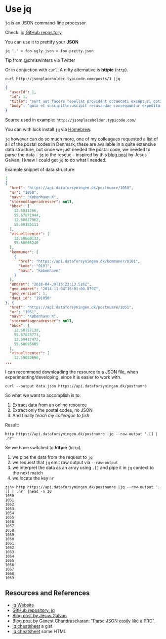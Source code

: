 # Use jq

`jq` is an JSON command-line processor.

Check: [jq GitHub repository][GITHUB]

You can use it to prettify your **JSON**

```shell
jq '.' < foo-ugly.json > foo-pretty.json
```

Tip from @chriswinters via Twitter

Or in conjuction with `curl`. A nifty alternative is **httpie** (`http`).

```shell
curl http://jsonplaceholder.typicode.com/posts/1 |jq
```

```json
{
  "userId": 1,
  "id": 1,
  "title": "sunt aut facere repellat provident occaecati excepturi optio reprehenderit",
  "body": "quia et suscipit\nsuscipit recusandae consequuntur expedita et cum\nreprehenderit molestiae ut ut quas totam\nnostrum rerum est autem sunt rem eveniet architecto"
}
```

Source used in example: `http://jsonplaceholder.typicode.com/`

You can with luck install `jq` via [Homebrew](http://brew.sh/).

`jq` however can do so much more, one of my colleagues requested a list of all of the postal codes in Denmark, these are available in a quite extensive data structure, but since we just needed the postal code, we needed to parse the data - `jq` to the rescue - inspired by this [blog post][JGALVAN] by Jesus Galvan, I knew I could get `jq` to do what I needed.

Example snippet of data structure:

```json
[
{
  "href": "https://api.dataforsyningen.dk/postnumre/1050",
  "nr": "1050",
  "navn": "København K",
  "stormodtageradresser": null,
  "bbox": [
    12.5841266,
    55.67871944,
    12.58827962,
    55.68185111
  ],
  "visueltcenter": [
    12.58600133,
    55.68065246
  ],
  "kommuner": [
    {
      "href": "https://api.dataforsyningen.dk/kommuner/0101",
      "kode": "0101",
      "navn": "København"
    }
  ],
  "ændret": "2018-04-30T15:23:13.528Z",
  "geo_ændret": "2014-11-04T16:01:00.879Z",
  "geo_version": 1,
  "dagi_id": "191050"
}, {
  "href": "https://api.dataforsyningen.dk/postnumre/1051",
  "nr": "1051",
  "navn": "København K",
  "stormodtageradresser": null,
  "bbox": [
    12.58727138,
    55.67873773,
    12.59417472,
    55.68095605
  ],
  "visueltcenter": [
    12.59022696,
...
```

I can recommend downloading the resource to a JSON file, when experimenting/developing, since it is easier to work with.

```shell
curl --output data.json https://api.dataforsyningen.dk/postnumre
```

So what we want to accomplish is to:

1. Extract data from an online resource
1. Extract only the postal codes, no JSON
1. And finally _teach my colleague to fish_

Result:

```shell
http https://api.dataforsyningen.dk/postnumre |jq --raw-output '.[] | .nr'
```

Se we have switched to **httpie** (`http`).

1. we pipe the data from the request to `jq`
2. we request that `jq` emit raw output via `--raw-output`
3. we interpret the data as an array using `.[]` and pipe it in `jq` context to the next match
4. we locate the key `nr`

```shell
zsh> http https://api.dataforsyningen.dk/postnumre |jq --raw-output '.[] | .nr' |head -n 20
1050
1051
1052
1053
1054
1055
1056
1057
1058
1059
1060
1061
1062
1063
1064
1065
1066
1067
1068
1069
```

## Resources and References

- [jq Website][WEBSITE]
- [GitHub repository: jq][GITHUB]
- [Blog post by Jesus Galvan][JGALVAN]
- [Blog post by Ganest Chandrasekaran: "Parse JSON easily like a PRO"][GCHANDRASEKARAN]
- [jq cheatsheet](https://gist.github.com/olih/f7437fb6962fb3ee9fe95bda8d2c8fa4) a gist
- [jq cheatsheet](https://lzone.de/cheat-sheet/jq) some HTML

[GITHUB]: https://github.com/stedolan/jq
[WEBSITE]: https://stedolan.github.io/jq/
[JGALVAN]: https://jsgv.io/blog/getting-started-with-jq/
[GCHANDRASEKARAN]: https://medium.com/analytics-vidhya/parse-json-easily-like-a-pro-9decef2fd132
